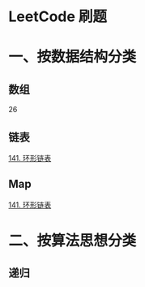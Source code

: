# LeetCode 刷题
# 一、按数据结构分类
## 数组
26
## 链表
[141. 环形链表](src/test/java/linked/e141/docs.md)
## Map
[141. 环形链表](src/test/java/linked/e141/docs.md)
# 二、按算法思想分类
## 递归
## 

